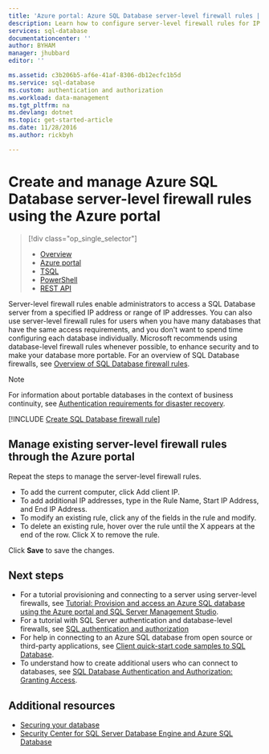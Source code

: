```yaml
---
title: 'Azure portal: Azure SQL Database server-level firewall rules | Microsoft Docs'
description: Learn how to configure server-level firewall rules for IP addresses that access Azure SQL server using the Azure portal.
services: sql-database
documentationcenter: ''
author: BYHAM
manager: jhubbard
editor: ''

ms.assetid: c3b206b5-af6e-41af-8306-db12ecfc1b5d
ms.service: sql-database
ms.custom: authentication and authorization
ms.workload: data-management
ms.tgt_pltfrm: na
ms.devlang: dotnet
ms.topic: get-started-article
ms.date: 11/28/2016
ms.author: rickbyh

---
```

# Create and manage Azure SQL Database server-level firewall rules using the Azure portal
> [!div class="op_single_selector"]
> * [Overview](sql-database-firewall-configure.md)
> * [Azure portal](sql-database-configure-firewall-settings.md)
> * [TSQL](sql-database-configure-firewall-settings-tsql.md)
> * [PowerShell](sql-database-configure-firewall-settings-powershell.md)
> * [REST API](sql-database-configure-firewall-settings-rest.md)
> 

Server-level firewall rules enable administrators to access a SQL Database server from a specified IP address or range of IP addresses. You can also use server-level firewall rules for users when you have many databases that have the same access requirements, and you don't want to spend time configuring each database individually. Microsoft recommends using database-level firewall rules whenever possible, to enhance security and to make your database more portable. For an overview of SQL Database firewalls, see [Overview of SQL Database firewall rules](sql-database-firewall-configure.md).

> [!Note]
> For information about portable databases in the context of business continuity, see [Authentication requirements for disaster recovery](sql-database-geo-replication-security-config.md).
>

[!INCLUDE [Create SQL Database firewall rule](../../includes/sql-database-create-new-server-firewall-portal.md)]

## Manage existing server-level firewall rules through the Azure portal
Repeat the steps to manage the server-level firewall rules.

* To add the current computer, click Add client IP.
* To add additional IP addresses, type in the Rule Name, Start IP Address, and End IP Address.
* To modify an existing rule, click any of the fields in the rule and modify.
* To delete an existing rule, hover over the rule until the X appears at the end of the row. Click X to remove the rule.

Click **Save** to save the changes.

## Next steps

- For a tutorial provisioning and connecting to a server using server-level firewalls, see [Tutorial: Provision and access an Azure SQL database using the Azure portal and SQL Server Management Studio](sql-database-get-started.md).
- For a tutorial with SQL Server authentication and database-level firewalls, see [SQL authentication and authorization](sql-database-control-access-sql-authentication-get-started.md)
- For help in connecting to an Azure SQL database from open source or third-party applications, see [Client quick-start code samples to SQL Database](https://msdn.microsoft.com/library/azure/ee336282.aspx).
- To understand how to create additional users who can connect to databases, see [SQL Database Authentication and Authorization: Granting Access](https://msdn.microsoft.com/library/azure/ee336235.aspx).

## Additional resources
* [Securing your database](sql-database-security-overview.md)   
* [Security Center for SQL Server Database Engine and Azure SQL Database](https://msdn.microsoft.com/library/bb510589)   



